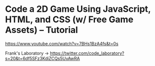 # Code a 2D Game Using JavaScript, HTML, and CSS (w/ Free Game Assets) – Tutorial

<https://www.youtube.com/watch?v=7BHs1BzA4fs&t=0s>

Frank's Laboratory -> https://twitter.com/code_laboratory?s=20&t=6df5SFz3KdiZCQs5UvAwRA
